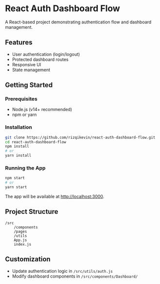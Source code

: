 # React Auth Dashboard Flow

A React-based project demonstrating authentication flow and dashboard management.

## Features

- User authentication (login/logout)
- Protected dashboard routes
- Responsive UI
- State management

## Getting Started

### Prerequisites

- Node.js (v14+ recommended)
- npm or yarn

### Installation

```bash
git clone https://github.com/rizqikevin/react-auth-dashboard-flow.git
cd react-auth-dashboard-flow
npm install
# or
yarn install
```

### Running the App

```bash
npm start
# or
yarn start
```

The app will be available at [http://localhost:3000](http://localhost:3000).

## Project Structure

```
/src
    /components
    /pages
    /utils
    App.js
    index.js
```

## Customization

- Update authentication logic in `/src/utils/auth.js`
- Modify dashboard components in `/src/components/Dashboard/`
